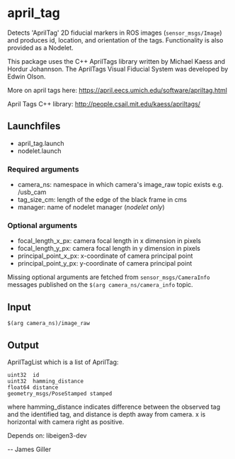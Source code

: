 april_tag
=========

Detects 'AprilTag' 2D fiducial markers in ROS images (`sensor_msgs/Image`) and produces id, location, and orientation of the tags. Functionality is also provided as a Nodelet.

This package uses the C++ AprilTags library written by Michael Kaess and Hordur Johannson. The AprilTags Visual Fiducial System was developed by Edwin Olson.

More on april tags here:
https://april.eecs.umich.edu/software/apriltag.html

April Tags C++ library:
http://people.csail.mit.edu/kaess/apriltags/

## Launchfiles

- april\_tag.launch
- nodelet.launch

### Required arguments
- camera\_ns: namespace in which camera's image\_raw topic exists e.g. /usb\_cam
- tag\_size\_cm: length of the edge of the black frame in cms
- manager: name of nodelet manager (_nodelet only_)

### Optional arguments
- focal\_length\_x\_px: camera focal length in x dimension in pixels
- focal\_length\_y\_px: camera focal length in y dimension in pixels
- principal\_point\_x\_px: x-coordinate of camera principal point
- principal\_point\_y\_px: y-coordinate of camera principal point

Missing optional arguments are fetched from `sensor_msgs/CameraInfo` messages published on the `$(arg camera_ns/camera_info` topic.

## Input

`$(arg camera_ns)/image_raw`

## Output

AprilTagList which is a list of AprilTag:

```
uint32 	id
uint32 	hamming_distance
float64 distance
geometry_msgs/PoseStamped stamped
```

where hamming\_distance indicates difference between the observed tag and the identified tag, and distance is depth away from camera. x is horizontal with camera right as positive. 

Depends on: libeigen3-dev

-- James Giller







